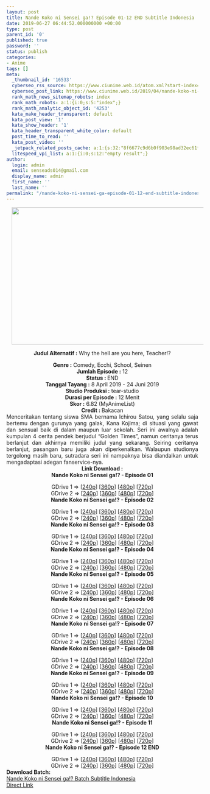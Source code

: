 ```yaml
---
layout: post
title: Nande Koko ni Sensei ga!? Episode 01-12 END Subtitle Indonesia
date: 2019-06-27 06:44:52.000000000 +00:00
type: post
parent_id: '0'
published: true
password: ''
status: publish
categories:
- Anime
tags: []
meta:
  _thumbnail_id: '16533'
  cyberseo_rss_source: https://www.ciunime.web.id/atom.xml?start-index=3751&max-results=150
  cyberseo_post_link: https://www.ciunime.web.id/2019/04/nande-koko-ni-sensei-ga-subtitle.html
  rank_math_news_sitemap_robots: index
  rank_math_robots: a:1:{i:0;s:5:"index";}
  rank_math_analytic_object_id: '4253'
  kata_make_header_transparent: default
  kata_post_view: '1'
  kata_show_header: '1'
  kata_header_transparent_white_color: default
  post_time_to_read: ''
  kata_post_video: ''
  _jetpack_related_posts_cache: a:1:{s:32:"8f6677c9d6b0f903e98ad32ec61f8deb";a:2:{s:7:"expires";i:1657223151;s:7:"payload";a:3:{i:0;a:1:{s:2:"id";i:27124;}i:1;a:1:{s:2:"id";i:27128;}i:2;a:1:{s:2:"id";i:27126;}}}}
  litespeed_vpi_list: a:1:{i:0;s:12:"empty result";}
author:
  login: admin
  email: senseads014@gmail.com
  display_name: admin
  first_name: ''
  last_name: ''
permalink: "/nande-koko-ni-sensei-ga-episode-01-12-end-subtitle-indonesia/"
---
```

<div style="text-align: center;">
<div style="text-align: left;">
<div class="separator" style="clear: both; text-align: center;"><a href="https://3.bp.blogspot.com/-XaSUJUTZraY/XKrFu4AzVQI/AAAAAAAANhI/WLKqGC5E8TYZNKHukp3XdIt2CAx8DUaDgCLcBGAs/s1600/Nande%2BKoko%2Bni%2BSensei%2Bga%2521.jpg" imageanchor="1" style="margin-left: 1em; margin-right: 1em;"><img border="0" data-original-height="720" data-original-width="1280" height="360" src="{{ site.baseurl }}/assets/2019/06/Nande%2BKoko%2Bni%2BSensei%2Bga%2521.jpg" width="640" /></a></div>
<p></div>
<p><b>Judul</b><b><b> Alternatif</b> :</b> Why the hell are you here, Teacher!?</div>
<div style="text-align: center;"><b><b>Genre :</b></b> Comedy, Ecchi, School, Seinen</div>
<div style="text-align: center;"><b>Jumlah Episode :</b> 12<br /><b>Status : </b>END<br /><b>Tanggal Tayang :</b> 8 April 2019 - 24 Juni 2019<br /><b>Studio Produksi :</b> <b></b>tear-studio<br /><b>Durasi per Episode :</b> 12 Menit</div>
<div style="text-align: center;"><b>Skor :</b> 6.82 (MyAnimeList)<br /><b>Credit : </b>Bakacan<br /><b></b></div>
<div style="text-align: center;"></div>
<div style="text-align: justify;">Menceritakan tentang siswa SMA bernama Ichirou Satou, yang selalu saja bertemu dengan gurunya yang galak, Kana Kojima; di situasi yang gawat dan sensual baik di dalam maupun luar sekolah. Seri ini awalnya adalah kumpulan 4 cerita pendek berjudul “Golden Times”, namun ceritanya terus berlanjut dan akhirnya memiliki judul yang sekarang. Seiring ceritanya berlanjut, pasangan baru juga akan diperkenalkan. Walaupun studionya tergolong masih baru, sutradara seri ini nampaknya bisa diandalkan untuk mengadaptasi adegan fanservice-nya.</div>
<div style="text-align: justify;"></div>
<div style="text-align: justify;"></div>
<div style="text-align: center;"><b>Link Download :</b></div>
<div style="text-align: center;"><b>Nande Koko ni Sensei ga!? - Episode 01</b></p>
<div style="text-align: center;">GDrive 1 =&gt; [<a href="https://drive.google.com/file/d/1b2iVS3A7jYY9WLw9NWuQcPbZwGTATZOp/view" target="_blank" rel="noopener">240p</a>] [<a href="https://drive.google.com/file/d/1MckNX8p9LWGZyymxZHeHAJtRTOZ6OW1n/view" target="_blank" rel="noopener">360p</a>] [<a href="https://drive.google.com/file/d/1fvKww1nEJiRqbIqrAe_84Jp9kl62VASb/view" target="_blank" rel="noopener">480p</a>] [<a href="https://drive.google.com/file/d/1g0lu56J_VnXHRnnJ6Q7t2v0NEBgZwBwQ/view" target="_blank" rel="noopener">720p</a>]<br />GDrive 2 =&gt; [<a href="https://drive.google.com/file/d/1DMM76BziVaSXUOXRHgeHmyvRJTpspcua/view" target="_blank" rel="noopener">240p</a>] [<a href="https://drive.google.com/file/d/109gyMxouvVR7b269S_S-VMBiOSww4yHn/view" target="_blank" rel="noopener">360p</a>] [<a href="https://drive.google.com/file/d/1TzMysUyUc0vtoE4gbw_N6iTWUm-qdcBo/view" target="_blank" rel="noopener">480p</a>] [<a href="https://drive.google.com/file/d/1CpTuf_g4cPc7PP72mwQ4_oLzTxJWom6Q/view" target="_blank" rel="noopener">720p</a>]
<div style="text-align: center;"><b>Nande Koko ni Sensei ga!? - Episode 02</b></p>
<div style="text-align: center;">GDrive 1 =&gt; [<a href="https://drive.google.com/file/d/1Tb8fp8IaZeDSXXj4wEB9cbKvXJcSdOEM/view" target="_blank" rel="noopener">240p</a>] [<a href="https://drive.google.com/file/d/1PCgWfFMVZ-SXfsvPLOTmEizrNQlIwCBs/view" target="_blank" rel="noopener">360p</a>] [<a href="https://drive.google.com/file/d/15XyYmPnMANxTAnHD29DkPy-wpTNMyB2j/view" target="_blank" rel="noopener">480p</a>] [<a href="https://drive.google.com/file/d/11QWbe7C0Mo9pXsiCZgegrTDciDKFO0w3/view" target="_blank" rel="noopener">720p</a>]<br />GDrive 2 =&gt; [<a href="https://drive.google.com/file/d/1FMGlmazwVyRMq7XTOxVhuPN4NTnQQsHN/view" target="_blank" rel="noopener">240p</a>] [<a href="https://drive.google.com/file/d/1zG1zo79B7aABGh2EvF_b66xQ5TS_lxvy/view" target="_blank" rel="noopener">360p</a>] [<a href="https://drive.google.com/file/d/1ldOP0nel9KPcs1dIEMfiSkfA744gkc-W/view" target="_blank" rel="noopener">480p</a>] [<a href="https://drive.google.com/file/d/1A1H_VXeyNbO0LhAGk4VlGgwCP4TPu4NX/view" target="_blank" rel="noopener">720p</a>]
<div style="text-align: center;"><b>Nande Koko ni Sensei ga!? - Episode 03</b></p>
<div style="text-align: center;">GDrive 1 =&gt; [<a href="https://drive.google.com/file/d/1vksUO8cAh76-Jd1ATKjt2AKqelst8XWH/view" target="_blank" rel="noopener">240p</a>] [<a href="https://drive.google.com/file/d/1vY0VW86Mgj91NmJzNvAMr9AMmnKbVjeV/view" target="_blank" rel="noopener">360p</a>] [<a href="https://drive.google.com/file/d/1NxehdNnWiuPRCJxcPc23_5JY0Okt7zpG/view" target="_blank" rel="noopener">480p</a>] [<a href="https://drive.google.com/file/d/1y15OK1tjcVWy-Ui1NggBSFkQx9mCCX8w/view" target="_blank" rel="noopener">720p</a>]<br />GDrive 2 =&gt; [<a href="https://drive.google.com/file/d/1J_4V7nEue6kPR8TC7NhdUnnCsS4euzil/view" target="_blank" rel="noopener">240p</a>] [<a href="https://drive.google.com/file/d/1J9jV4HhlkBhDTh35SwQrIxevxRwDnvOA/view" target="_blank" rel="noopener">360p</a>] [<a href="https://drive.google.com/file/d/1iYFImfHqKux3Gfj98Z6v8X0woC7PR0Bu/view" target="_blank" rel="noopener">480p</a>] [<a href="https://drive.google.com/file/d/15DFZT4dHmjtP-bzWKJebnxF7xp2Ycisn/view" target="_blank" rel="noopener">720p</a>]
<div style="text-align: center;"><b>Nande Koko ni Sensei ga!? - Episode 04</b></p>
<div style="text-align: center;">GDrive 1 =&gt; [<a href="https://drive.google.com/file/d/1fGFlapTsfkJLr98i_ccn_ZbQPN7qddMb/view" target="_blank" rel="noopener">240p</a>] [<a href="https://drive.google.com/file/d/1q-YJ-StVqnPDspru4PPzlBwFP6VvagAZ/view" target="_blank" rel="noopener">360p</a>] [<a href="https://drive.google.com/file/d/1VOQnekkr0tzmXDHn8g7tY8sEoOCA86kY/view" target="_blank" rel="noopener">480p</a>] [<a href="https://drive.google.com/file/d/1ipTy2SClss65RU_VcSHuVidlOrYdX5MF/view" target="_blank" rel="noopener">720p</a>]<br />GDrive 2 =&gt; [<a href="https://drive.google.com/file/d/12nP_0bZeM3wBzZrSuEyTRJQ4j3i56E5v/view" target="_blank" rel="noopener">240p</a>] [<a href="https://drive.google.com/file/d/1nVw9jVc_ECPxcsL772L23lnOEFQYCduX/view" target="_blank" rel="noopener">360p</a>] [<a href="https://drive.google.com/file/d/1F2eLuRGmwKCnNR1hdAT3FPyhjJ7oEM36/view" target="_blank" rel="noopener">480p</a>] [<a href="https://drive.google.com/file/d/1Tba5JPPzvjPo7eo2YDr-I1d6QA_Afx3A/view" target="_blank" rel="noopener">720p</a>]
<div style="text-align: center;"><b>Nande Koko ni Sensei ga!? - Episode 05</b></p>
<div style="text-align: center;">GDrive 1 =&gt; [<a href="https://drive.google.com/file/d/1cijHKMKX_-Qm7wWx0_z9aT9sfnaJmRc4/view" target="_blank" rel="noopener">240p</a>] [<a href="https://drive.google.com/file/d/1RKhk3h129ZKPGQzt69i4KAApzU3H4YZp/view" target="_blank" rel="noopener">360p</a>] [<a href="https://drive.google.com/file/d/1fGHhRIFNy5xOPeMqXKQU1ZYOVdlxsnJd/view" target="_blank" rel="noopener">480p</a>] [<a href="https://drive.google.com/file/d/1Mtpu6z1t40gulvUeFyJrxpC-vLEXfcw-/view" target="_blank" rel="noopener">720p</a>]<br />GDrive 2 =&gt; [<a href="https://drive.google.com/file/d/18aG1DVepn2Wt19NeTrvWsxJpGNU8ijUp/view" target="_blank" rel="noopener">240p</a>] [<a href="https://drive.google.com/file/d/1i41tCQ2DIhuXn2JEXRq9UKy7qD5CghWW/view" target="_blank" rel="noopener">360p</a>] [<a href="https://drive.google.com/file/d/1eF8NR_9ubIaMiGOMIU6rdxDiOAoqPvE6/view" target="_blank" rel="noopener">480p</a>] [<a href="https://drive.google.com/file/d/1i0v5TyoPWJMgQtsqyKCnLwIgqdOrRpOX/view" target="_blank" rel="noopener">720p</a>]
<div style="text-align: center;"><b>Nande Koko ni Sensei ga!? - Episode 06</b></p>
<div style="text-align: center;">GDrive 1 =&gt; [<a href="https://drive.google.com/file/d/1e7NnYxw2_RYOStzayFjvsd6aSClQemGs/view" target="_blank" rel="noopener">240p</a>] [<a href="https://drive.google.com/file/d/1HPCrisd_67hCSU_3j5HOnObwd3TOGyKd/view" target="_blank" rel="noopener">360p</a>] [<a href="https://drive.google.com/file/d/14xj2fySeBnu0Eetqn8ZTVRahT333O7A_/view" target="_blank" rel="noopener">480p</a>] [<a href="https://drive.google.com/file/d/1ZqRxQYFPL6f8eF54C4YMBfEzMfvEYvlG/view" target="_blank" rel="noopener">720p</a>]<br />GDrive 2 =&gt; [<a href="https://drive.google.com/file/d/1vTLn7Zr1QYMG94IVyhiiPKUziLIjRAYW/view" target="_blank" rel="noopener">240p</a>] [<a href="https://drive.google.com/file/d/1BonOUSEpkoa1rArUjpCTM452np9IpnOP/view" target="_blank" rel="noopener">360p</a>] [<a href="https://drive.google.com/file/d/1qRLphyaSxRw4EHPz3F90DSe-mE8rNhgB/view" target="_blank" rel="noopener">480p</a>] [<a href="https://drive.google.com/file/d/1aAvI7hQPvlCuf3Y0n_iqmioqTg9JG4om/view" target="_blank" rel="noopener">720p</a>]
<div style="text-align: center;"><b>Nande Koko ni Sensei ga!? - Episode 07</b></p>
<div style="text-align: center;">GDrive 1 =&gt; [<a href="https://drive.google.com/file/d/14JQUweD_xUN_TevUo1qw1NYGYOHe6i1o/view" target="_blank" rel="noopener">240p</a>] [<a href="https://drive.google.com/file/d/1-ut2TSxbf81Qs9Jhg8LZaw9DVpalMbUR/view" target="_blank" rel="noopener">360p</a>] [<a href="https://drive.google.com/file/d/11GTuLAnJwPdJN3KxeF0Tj_7zvWNlVLVF/view" target="_blank" rel="noopener">480p</a>] [<a href="https://drive.google.com/file/d/1NcTXjL8Uvuak0bFKeMRefKX_7EzhQldk/view" target="_blank" rel="noopener">720p</a>]<br />GDrive 2 =&gt; [<a href="https://drive.google.com/file/d/1m3WvPfLhCZFgDiU6T9n0ZNeUNS5dGMV-/view" target="_blank" rel="noopener">240p</a>] [<a href="https://drive.google.com/file/d/1uhlUYOkKIY8c2lEVwfdGXnzvg6efJDl5/view" target="_blank" rel="noopener">360p</a>] [<a href="https://drive.google.com/file/d/17BkrlTdiWaobVRRQ8ZJ0CLTW9qkP3PsJ/view" target="_blank" rel="noopener">480p</a>] [<a href="https://drive.google.com/file/d/1uL6XH7BKdHmoesXf4mjqKKtE1HRQC2zi/view" target="_blank" rel="noopener">720p</a>]
<div style="text-align: center;"><b>Nande Koko ni Sensei ga!? - Episode 08</b></p>
<div style="text-align: center;">GDrive 1 =&gt; [<a href="https://drive.google.com/file/d/1UONMstL3M-SEwKvruyGDk9Lf9hno1Tna/view" target="_blank" rel="noopener">240p</a>] [<a href="https://drive.google.com/file/d/18KEGpGXirglljTmgC8-VXNiWi_rYsZ-_/view" target="_blank" rel="noopener">360p</a>] [<a href="https://drive.google.com/file/d/13U-CdQJpvWTmaEBHT6iP9mWT_CFr8Dd5/view" target="_blank" rel="noopener">480p</a>] [<a href="https://drive.google.com/file/d/1dbPHHRHhRebYI5dQmwlNfrUTB0vTVLMs/view" target="_blank" rel="noopener">720p</a>]<br />GDrive 2 =&gt; [<a href="https://drive.google.com/file/d/1x3zO9kQnP45mtAjw1IDtdC-vm53YcLoX/view" target="_blank" rel="noopener">240p</a>] [<a href="https://drive.google.com/file/d/1lcvmsFCaD8dElf0guMVBZcC7y6zEURt7/view" target="_blank" rel="noopener">360p</a>] [<a href="https://drive.google.com/file/d/1S5qA6eceLIzCZNvI4NhKUrOaNj4sYD63/view" target="_blank" rel="noopener">480p</a>] [<a href="https://drive.google.com/file/d/1DVCfZR2l84Rw7e1yXqm4BTH3WEipFUyR/view" target="_blank" rel="noopener">720p</a>]
<div style="text-align: center;"><b>Nande Koko ni Sensei ga!? - Episode 09</b></p>
<div style="text-align: center;">GDrive 1 =&gt; [<a href="https://drive.google.com/file/d/1evf5RE9i-zwBv24x9fuhmGWwYDvU7Bye/view" target="_blank" rel="noopener">240p</a>] [<a href="https://drive.google.com/file/d/1QmkpQcpnUtE7AlcM0VUqn6lyILef-FHu/view" target="_blank" rel="noopener">360p</a>] [<a href="https://drive.google.com/file/d/17R3vnd8pA-PyD8S408zw8IQ9rUzfFZce/view" target="_blank" rel="noopener">480p</a>] [<a href="https://drive.google.com/file/d/1lY9iQGilLkJrkYjqjzB2C1Zrj71fN_P6/view" target="_blank" rel="noopener">720p</a>]<br />GDrive 2 =&gt; [<a href="https://drive.google.com/file/d/1iJJjgLvPnDHfpnEzC-F0Hw8A3Ev9uspR/view" target="_blank" rel="noopener">240p</a>] [<a href="https://drive.google.com/file/d/1sTR9SF6Xt4MXbkmVX37DezXxRIk0o50O/view" target="_blank" rel="noopener">360p</a>] [<a href="https://drive.google.com/file/d/16ckGunXa4Ojwjcupju8MP8Zq47LOGDiK/view" target="_blank" rel="noopener">480p</a>] [<a href="https://drive.google.com/file/d/1pW9yhrtE3HHzZwMHuzvK36-tTIIlKmcV/view" target="_blank" rel="noopener">720p</a>]
<div style="text-align: center;">
<div style="text-align: center;">
<div style="text-align: center;"><b>Nande Koko ni Sensei ga!? - Episode 10</b></p>
<div style="text-align: center;">GDrive 1 =&gt; [<a href="https://drive.google.com/file/d/1Dzuik8Yt4uLkXbD7Txk55OL7WvvF3CYz/view" target="_blank" rel="noopener">240p</a>] [<a href="https://drive.google.com/file/d/1PmDkzeyGyLBrmBkS9tfB3LYegKh3fggE/view" target="_blank" rel="noopener">360p</a>] [<a href="https://drive.google.com/file/d/11kKBT5FPrHrssxuBn61x0mDau26zxjh3/view" target="_blank" rel="noopener">480p</a>] [<a href="https://drive.google.com/file/d/1IJDjoc2LJkq2qMty3amMA9aS4g-b4Nli/view" target="_blank" rel="noopener">720p</a>]<br />GDrive 2 =&gt; [<a href="https://drive.google.com/file/d/1mSSZsOfWVWN8of8Y3P9sjUeNOMv2MQxV/view" target="_blank" rel="noopener">240p</a>] [<a href="https://drive.google.com/file/d/19pTeKZSQengWo3zw9OOUw66iNDx8t-oT/view" target="_blank" rel="noopener">360p</a>] [<a href="https://drive.google.com/file/d/1PfZGuLtBRknMXwQNSPB5oh7VYbtQflOx/view" target="_blank" rel="noopener">480p</a>] [<a href="https://drive.google.com/file/d/1V8_rzEtdMPAgFz2QG0-KUZYLJuLMoABy/view" target="_blank" rel="noopener">720p</a>]
<div style="text-align: center;">
<div style="text-align: center;">
<div style="text-align: center;"><b>Nande Koko ni Sensei ga!? - Episode 11</b></p>
<div style="text-align: center;">GDrive 1 =&gt; [<a href="https://drive.google.com/file/d/1i8pXX36rClQuu0XOolCVRsx8Jf0o-w0E/view" target="_blank" rel="noopener">240p</a>] [<a href="https://drive.google.com/file/d/1Cwr31vVj6ypoema0ULZ2fBj1fHsVQJAT/view" target="_blank" rel="noopener">360p</a>] [<a href="https://drive.google.com/file/d/17-o4Zh3lZeS6lQS915x-qwhnA-Nf6ymE/view" target="_blank" rel="noopener">480p</a>] [<a href="https://drive.google.com/file/d/1EN6R6hcd-F8f4r6VkcmKufRwM23NOPS9/view" target="_blank" rel="noopener">720p</a>]<br />GDrive 2 =&gt; [<a href="https://drive.google.com/file/d/1kuv1S72vGl4eynXiPhoLFySILFza1Q9m/view" target="_blank" rel="noopener">240p</a>] [<a href="https://drive.google.com/file/d/1k7vupK5-SAw7O7YQ1N8g3YuNlPjh4pwl/view" target="_blank" rel="noopener">360p</a>] [<a href="https://drive.google.com/file/d/1YVw0EId7LeYuU0x4foIpaYx7GGlv4k9z/view" target="_blank" rel="noopener">480p</a>] [<a href="https://drive.google.com/file/d/1mz7rcsL4u74dokJ1aoOh7h5vN0DVJXZN/view" target="_blank" rel="noopener">720p</a>]
<div style="text-align: center;">
<div style="text-align: center;">
<div style="text-align: center;"><b>Nande Koko ni Sensei ga!? - Episode 12 END</b></p>
<div style="text-align: center;">GDrive 1 =&gt; [<a href="https://drive.google.com/file/d/1CjVl9Bpjq4tcppS4B_cZY5BzraBJUGmh/view" target="_blank" rel="noopener">240p</a>] [<a href="https://drive.google.com/file/d/12254FVc52CTW_K249gu2T-GkDOeKbHZ4/view" target="_blank" rel="noopener">360p</a>] [<a href="https://drive.google.com/file/d/1ocsu8dGjmEalo6gRmf34XmA7YzZ3up0_/view" target="_blank" rel="noopener">480p</a>] [<a href="https://drive.google.com/file/d/1bUIl5YsuxQks9pdKvRoU41uy7xwGBAmA/view" target="_blank" rel="noopener">720p</a>]<br />GDrive 2 =&gt; [<a href="https://drive.google.com/file/d/16InGiFcrxM_XJWtAu37vLZlqPPlkGh8p/view" target="_blank" rel="noopener">240p</a>] [<a href="https://drive.google.com/file/d/1OANsqOz9Qjp8b_xwkTzjUGhBPH14GLXA/view" target="_blank" rel="noopener">360p</a>] [<a href="https://drive.google.com/file/d/1HfeHHOGg5xQhLIuttnYeGWO8o5aymc83/view" target="_blank" rel="noopener">480p</a>] [<a href="https://drive.google.com/file/d/1bkk18b5HCmR_rZE2Sqo1c2_wFmVikY1r/view" target="_blank" rel="noopener">720p</a>]
<div style="text-align: center;"></div>
<div style="text-align: justify;"><b><b>Download Batch</b>:</b></div>
<div style="text-align: justify;"></div>
<div style="text-align: justify;"><a href="https://www.ciunime.com/2019/06/nande-koko-ni-sensei-ga-episode-01-12.html" target="_blank" rel="noopener">Nande Koko ni Sensei ga!? Batch Subtitle Indonesia</a></div>
<div style="text-align: justify;"></div>
</div>
</div>
</div>
</div>
</div>
</div>
</div>
</div>
</div>
</div>
</div>
</div>
</div>
</div>
</div>
</div>
</div>
</div>
</div>
</div>
</div>
</div>
</div>
</div>
</div>
</div>
</div>
</div>
</div>
</div>
<link rel="stylesheet" href="https://cdnjs.cloudflare.com/ajax/libs/font-awesome/4.7.0/css/font-awesome.min.css" />
<div class="divbtn"> <a href="https://handymansurrender.com/fihup8buzv?key=94550f7ce39444073321dde3b8782f97" class="btn"><i class="fa fa-download"></i> Direct Link</a> </div>
